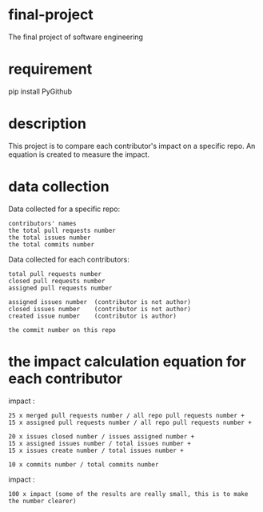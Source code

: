 # final-project
The final project of software engineering

# requirement
pip install PyGithub

# description
This project is to compare each contributor's impact on a specific repo. An equation is created to measure the impact.

# data collection
Data collected for a specific repo:

    contributors' names
    the total pull requests number
    the total issues number
    the total commits number

Data collected for each contributors:

    total pull requests number
    closed pull requests number
    assigned pull requests number
    
    assigned issues number  (contributor is not author)
    closed issues number    (contributor is not author)
    created issue number    (contributor is author)

    the commit number on this repo

# the impact calculation equation for each contributor
impact :

    25 x merged pull requests number / all repo pull requests number +
    15 x assigned pull requests number / all repo pull requests number +

    20 x issues closed number / issues assigned number +
    15 x assigned issues number / total issues number +
    15 x issues create number / total issues number +

    10 x commits number / total commits number 

impact :

    100 x impact (some of the results are really small, this is to make the number clearer)
